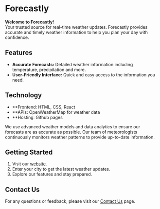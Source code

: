 # Forecastly

**Welcome to Forecastly!**  
Your trusted source for real-time weather updates. Forecastly provides accurate and timely weather information to help you plan your day with confidence.

## Features
- **Accurate Forecasts:** Detailed weather information including temperature, precipitation and more.
- **User-Friendly Interface:** Quick and easy access to the information you need.

## Technology
- **Frontend: HTML, CSS, React
- **APIs: OpenWeatherMap for weather data
- **Hosting: Github pages

We use advanced weather models and data analytics to ensure our forecasts are as accurate as possible. Our team of meteorologists continuously monitors weather patterns to provide up-to-date information.

## Getting Started
1. Visit our [website](https://fredlenrie.github.io/FORECASTLY/).
2. Enter your city to get the latest weather updates.
3. Explore our features and stay prepared.

## Contact Us
For any questions or feedback, please visit our [Contact Us](https://fredlenrie.github.io/FORECASTLY/contact) page.
